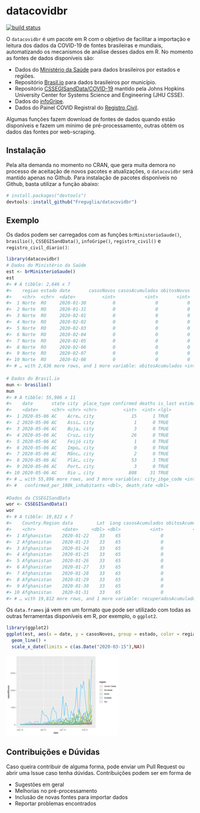 
<!-- README.md is generated from README.Rmd. Please edit that file -->

# datacovidbr

<!-- badges: start -->

[![build
status](https://travis-ci.org/Freguglia/datacovidbr.svg?branch=master)](https://travis-ci.org/Freguglia/datacovidbr)
<!-- badges: end -->

O `datacovidbr` é um pacote em R com o objetivo de facilitar a
importação e leitura dos dados da COVID-19 de fontes brasileiras e
mundiais, automatizando os mecanismos de análise desses dados em R. No
momento as fontes de dados disponíveis são:

  - Dados do [Ministério da Saúde](https://covid.saude.gov.br/) para
    dados brasileiros por estados e regiões.
  - Repositório [Brasil.io](https://brasil.io/home) para dados
    brasileiros por município.
  - Repositório
    [CSSEGISandData/COVID-19](https://github.com/CSSEGISandData/COVID-19)
    mantido pela Johns Hopkins University Center for Systems Science and
    Engineering (JHU CSSE).
  - Dados do [infoGripe](http://info.gripe.fiocruz.br/).
  - Dados do Painel COVID Registral do [Registro
    Civil](https://transparencia.registrocivil.org.br/registral-covid).

Algumas funções fazem download de fontes de dados quando estão
disponíveis e fazem um mínimo de pré-processamento, outras obtém os
dados das fontes por web-scraping.

## Instalação

Pela alta demanda no momento no CRAN, que gera muita demora no processo
de aceitação de novos pacotes e atualizações, o `datacovidbr` será
mantido apenas no Github. Para instalação de pacotes disponíveis no
Github, basta utilizar a função abaixo:

``` r
# install.packages("devtools")
devtools::install_github("Freguglia/datacovidbr")
```

## Exemplo

Os dados podem ser carregados com as funções `brMinisterioSaude()`,
`brasilio()`, `CSSEGISandData()`, `infoGripe()`, `registro_civil()` e
`registro_civil_diario()`:

``` r
library(datacovidbr)
# Dados do Ministério da Saúde
est <- brMinisterioSaude()
est
#> # A tibble: 2,646 x 7
#>    regiao estado date       casosNovos casosAcumulados obitosNovos
#>    <chr>  <chr>  <date>          <int>           <int>       <int>
#>  1 Norte  RO     2020-01-30          0               0           0
#>  2 Norte  RO     2020-01-31          0               0           0
#>  3 Norte  RO     2020-02-01          0               0           0
#>  4 Norte  RO     2020-02-02          0               0           0
#>  5 Norte  RO     2020-02-03          0               0           0
#>  6 Norte  RO     2020-02-04          0               0           0
#>  7 Norte  RO     2020-02-05          0               0           0
#>  8 Norte  RO     2020-02-06          0               0           0
#>  9 Norte  RO     2020-02-07          0               0           0
#> 10 Norte  RO     2020-02-08          0               0           0
#> # … with 2,636 more rows, and 1 more variable: obitosAcumulados <int>

# Dados do Brasil.io
mun <- brasilio()
mun
#> # A tibble: 55,906 x 11
#>    date       state city  place_type confirmed deaths is_last estimated_popul…
#>    <date>     <chr> <chr> <chr>          <int>  <int> <lgl>              <int>
#>  1 2020-05-06 AC    Acre… city              15      1 TRUE               15256
#>  2 2020-05-06 AC    Assi… city               1      0 TRUE                7417
#>  3 2020-05-06 AC    Buja… city               3      0 TRUE               10266
#>  4 2020-05-06 AC    Cruz… city              26      0 TRUE               88376
#>  5 2020-05-06 AC    Feijó city               1      0 TRUE               34780
#>  6 2020-05-06 AC    Impo… city               0      0 TRUE                  NA
#>  7 2020-05-06 AC    Mânc… city               2      0 TRUE               18977
#>  8 2020-05-06 AC    Plác… city              53      3 TRUE               19761
#>  9 2020-05-06 AC    Port… city               3      0 TRUE               18504
#> 10 2020-05-06 AC    Rio … city             808     31 TRUE              407319
#> # … with 55,896 more rows, and 3 more variables: city_ibge_code <int>,
#> #   confirmed_per_100k_inhabitants <dbl>, death_rate <dbl>

#Dados da CSSEGISandData
wor <- CSSEGISandData()
wor
#> # A tibble: 19,822 x 7
#>    Country.Region data         Lat  Long casosAcumulados obitosAcumulado
#>    <chr>          <date>     <dbl> <dbl>           <int>           <int>
#>  1 Afghanistan    2020-01-22    33    65               0               0
#>  2 Afghanistan    2020-01-23    33    65               0               0
#>  3 Afghanistan    2020-01-24    33    65               0               0
#>  4 Afghanistan    2020-01-25    33    65               0               0
#>  5 Afghanistan    2020-01-26    33    65               0               0
#>  6 Afghanistan    2020-01-27    33    65               0               0
#>  7 Afghanistan    2020-01-28    33    65               0               0
#>  8 Afghanistan    2020-01-29    33    65               0               0
#>  9 Afghanistan    2020-01-30    33    65               0               0
#> 10 Afghanistan    2020-01-31    33    65               0               0
#> # … with 19,812 more rows, and 1 more variable: recuperadosAcumulado <int>
```

Os `data.frames` já vem em um formato que pode ser utilizado com todas
as outras ferramentas disponíveis em R, por exemplo, o `ggplot2`.

``` r
library(ggplot2)
ggplot(est, aes(x = date, y = casosNovos, group = estado, color = regiao)) +
  geom_line() +
  scale_x_date(limits = c(as.Date("2020-03-15"),NA)) 
```

<img src="man/figures/README-unnamed-chunk-3-1.png" width="60%" />

## Contribuições e Dúvidas

Caso queira contribuir de alguma forma, pode enviar um Pull Request ou
abrir uma Issue caso tenha dúvidas. Contribuições podem ser em forma de

  - Sugestões em geral
  - Melhorias no pré-processamento
  - Inclusão de novas fontes para importar dados
  - Reportar problemas encontrados
